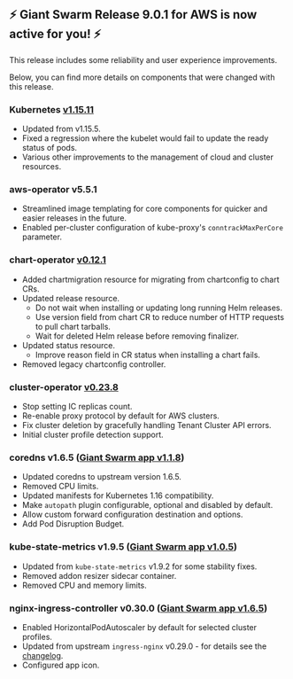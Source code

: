## :zap: Giant Swarm Release 9.0.1 for AWS is now active for you! :zap:

This release includes some reliability and user experience improvements.

Below, you can find more details on components that were changed with this release.

### Kubernetes [v1.15.11](https://github.com/kubernetes/kubernetes/blob/master/CHANGELOG/CHANGELOG-1.15.md#changelog-since-v11510)
- Updated from v1.15.5.
- Fixed a regression where the kubelet would fail to update the ready status of pods.
- Various other improvements to the management of cloud and cluster resources.

### aws-operator v5.5.1
- Streamlined image templating for core components for quicker and easier releases in the future.
- Enabled per-cluster configuration of kube-proxy's `conntrackMaxPerCore` parameter.

### chart-operator [v0.12.1](https://github.com/giantswarm/chart-operator/releases/tag/v0.12.1)

- Added chartmigration resource for migrating from chartconfig to chart CRs.
- Updated release resource.
  - Do not wait when installing or updating long running Helm releases.
  - Use version field from chart CR to reduce number of HTTP requests to pull chart tarballs.
  - Wait for deleted Helm release before removing finalizer. 
- Updated status resource.
  - Improve reason field in CR status when installing a chart fails.
- Removed legacy chartconfig controller.

### cluster-operator [v0.23.8](https://github.com/giantswarm/cluster-operator/releases/tag/v0.23.8)

- Stop setting IC replicas count.
- Re-enable proxy protocol by default for AWS clusters.
- Fix cluster deletion by gracefully handling Tenant Cluster API errors.
- Initial cluster profile detection support.

### coredns v1.6.5 ([Giant Swarm app v1.1.8](https://github.com/giantswarm/coredns-app/blob/master/CHANGELOG.md#v118-2020-03-20))

- Updated coredns to upstream version 1.6.5.
- Removed CPU limits.
- Updated manifests for Kubernetes 1.16 compatibility. 
- Make `autopath` plugin configurable, optional and disabled by default.
- Allow custom forward configuration destination and options.
- Add Pod Disruption Budget.

### kube-state-metrics v1.9.5 ([Giant Swarm app v1.0.5](https://github.com/giantswarm/kube-state-metrics-app/blob/master/CHANGELOG.md#v105))

- Updated from `kube-state-metrics` v1.9.2 for some stability fixes.
- Removed addon resizer sidecar container.
- Removed CPU and memory limits.

### nginx-ingress-controller v0.30.0 ([Giant Swarm app v1.6.5](https://github.com/giantswarm/nginx-ingress-controller-app/blob/master/CHANGELOG.md#v165-2020-03-23))

- Enabled HorizontalPodAutoscaler by default for selected cluster profiles.
- Updated from upstream `ingress-nginx` v0.29.0 - for details see the [changelog](https://github.com/kubernetes/ingress-nginx/releases/tag/nginx-0.30.0).
- Configured app icon.
